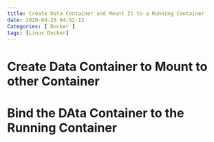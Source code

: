 ```yaml
---
title: Create Data Container and Mount It to a Running Container
date: 2020-04-28 04:52:13
Categories: [ Docker ]
tags: [Linux Docker]
---
```


# Create Data Container to Mount to other Container

# Bind the DAta Container to the Running Container 



	
